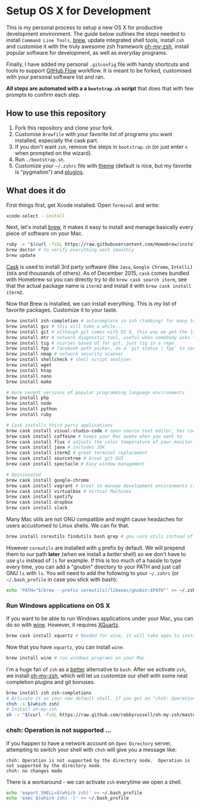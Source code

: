 # Setup OS X for Development

This is my personal process to setup a new OS X for productive development environment. The guide below outlines the 
steps needed to install `Command Line Tools`, [brew](http://brew.sh/), update integrated shell tools, install `zsh` and 
customise it with the truly awesome zsh framework [oh-my-zsh](https://github.com/robbyrussell/oh-my-zsh), install popular
software for development, as well as everyday programs.

Finally, I have added my personal `.gitconfig` file with handy shortcuts and tools to support 
[GitHub Flow](https://guides.github.com/introduction/flow/) workflow. It is meant to be forked, customised with your 
personal software list and ran.

**All steps are automated with a a `bootstrap.sh` script** that does that with few prompts to confirm each step. 

## How to use this repository

1. Fork this repository and clone your fork.
2. Customise `Brewfile` with your favorite list of programs you want installed, especially the cask part.
3. If you don't want `zsh`, remove the steps in `bootstrap.sh` (or just enter `n` when prompted on the wizard).
4. Run `./bootstrap.sh`.
5. Customize your `~/.zshrc` file with [theme](https://wiki.github.com/robbyrussell/oh-my-zsh/themes) (default is nice, 
but my favorite is "pygmalion") and [plugins](https://github.com/robbyrussell/oh-my-zsh/wiki/Plugins).

## What does it do

First things first, get Xcode installed. Open `Terminal` and write:

```bash
xcode-select --install
```

Next, let's install [brew](http://brew.sh/), it makes it easy to install and
manage basically every piece of software on your Mac.

```bash
ruby -e "$(curl -fsSL https://raw.githubusercontent.com/Homebrew/install/master/install)"
brew doctor # to verify everything went smoothly
brew update
```

[Cask](https://github.com/caskroom/homebrew-cask) is used to install 3rd party software (like `Java`, `Google Chrome`, 
`IntelliJ IDEA` and thousands of others). As of December 2015, `cask` comes bundled with Homebrew so you can directly 
try to do `brew cask search iterm`, see that the actual package name is `iterm2` and install it with 
`brew cask install iterm2`.

Now that Brew is installed, we can install everything. This is my list of favorite packages. Customize it to your taste.

```bash
brew install zsh-completion # autocomplete in zsh (tabbing) for many tools
brew install gcc # this will take a while...
brew install git # although git comes with OS X, this way we get the latest version
brew install mtr # network diagnostic tool, useful when somebody asks "did the internet just stop?"
brew install tig # ncurses based UI for git, just tig in a repo
brew install fpp # facebook path picker, do a `git status | fpp` to see what it can do
brew install nmap # network security scanner
brew install shellcheck # shell script analyzer
brew install wget
brew install htop
brew install nano
brew install make

# more recent versions of popular programming language environments
brew install php
brew install node
brew install python
brew install ruby

# Cask installs third party applications
brew cask install visual-studio-code # open source text editor, has cool VCS features
brew cask install caffeine # keeps your Mac awake when you want to
brew cask install flux # adjusts the color temperature of your monitor to ease it on your eyes
brew cask install java # includes JDK
brew cask install iterm2 # great terminal replacement
brew cask install sourcetree # Great git GUI
brew cask install spectacle # Easy window management

# Opinionated
brew cask install google-chrome
brew cask install vagrant # Great to manage development environments (requires VM software)
brew cask install virtualbox # Virtual Machines
brew cask install spotify
brew cask install dropbox
brew cask install slack
```

Many Mac utils are not GNU compatible and might cause headaches for users accustomed to Linux shells. We can fix that.

```bash
brew install coreutils findutils bash grep # gnu core utils instead of the old and weird ones shipped with MacOS
```

However `coreutils` are installed with `g` prefix by default. We will prepend them to our path **later** (when we 
install a *better* shell) so we don't have to use `gls` instead of `ls` for example. If this is too much of a hassle to 
type every time, you can add a "gnubin" directory to your PATH and just call GNU `ls` with `ls`. You will need to add 
the following to your `~/.zshrc` (or `~/.bash_profile` in case you stick with bash):

```bash
echo 'PATH="$(brew --prefix coreutils)/libexec/gnubin:$PATH"' >> ~/.zshrc
```

### Run Windows applications on OS X

If you want to be able to run Windows applications under your Mac, you can do so with [wine](https://www.winehq.org/). However, it requires [XQuartz](http://xquartz.macosforge.org/landing/).

```bash
brew cask install xquartz # Needed for wine, it will take ages to install, be patient
```

Now that you have `xquartz`, you can install `wine`.

```bash
brew install wine # run windows programs on your Mac
```

I'm a huge fan of `zsh` as a [better](http://www.slideshare.net/jaguardesignstudio/why-zsh-is-cooler-than-your-shell-16194692)
alternative to `bash`. After we activate `zsh`, we install [oh-my-zsh](https://github.com/robbyrussell/oh-my-zsh), which 
will let us customize our shell with some neat completion plugins and git bonuses.

```bash
brew install zsh zsh-completions
# Activate it as your new default shell. If you get an "chsh: Operation is not supported..." error, read below.
chsh -s $(which zsh)
# Install oh-my-zsh
sh -c "$(curl -fsSL https://raw.github.com/robbyrussell/oh-my-zsh/master/tools/install.sh)"
```

### chsh: Operation is not supported ...

If you happen to have a network account on `Open Directory` server, attempting to switch your shell with `chsh` will 
give you a message like:

```
chsh: Operation is not supported by the directory node.  Operation is not supported by the directory node.
chsh: no changes made
```

There is a workaround - we can activate `zsh` everytime we open a shell.

```bash
echo 'export SHELL=$(which zsh)' >> ~/.bash_profile
echo 'exec $(which zsh) -l' >> ~/.bash_profile
```
